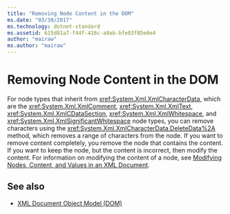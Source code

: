 ```yaml
---
title: "Removing Node Content in the DOM"
ms.date: "03/30/2017"
ms.technology: dotnet-standard
ms.assetid: 615d81a7-f44f-416c-a9ab-bfe03f85e6e4
author: "mairaw"
ms.author: "mairaw"
---
```

# Removing Node Content in the DOM
For node types that inherit from <xref:System.Xml.XmlCharacterData>, which are the <xref:System.Xml.XmlComment>, <xref:System.Xml.XmlText>, <xref:System.Xml.XmlCDataSection>, <xref:System.Xml.XmlWhitespace>, and <xref:System.Xml.XmlSignificantWhitespace> node types, you can remove characters using the <xref:System.Xml.XmlCharacterData.DeleteData%2A> method, which removes a range of characters from the node. If you want to remove content completely, you remove the node that contains the content. If you want to keep the node, but the content is incorrect, then modify the content. For information on modifying the content of a node, see [Modifying Nodes, Content, and Values in an XML Document](../../../../docs/standard/data/xml/modifying-nodes-content-and-values-in-an-xml-document.md).  
  
## See also

- [XML Document Object Model (DOM)](../../../../docs/standard/data/xml/xml-document-object-model-dom.md)
